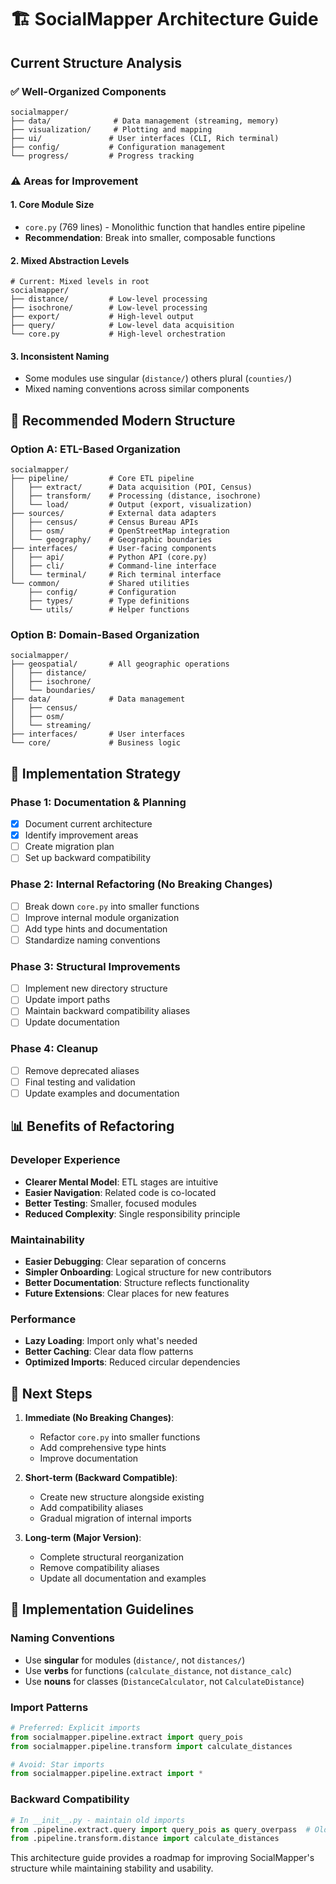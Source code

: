 # 🏗️ SocialMapper Architecture Guide

## Current Structure Analysis

### ✅ **Well-Organized Components**
```
socialmapper/
├── data/              # Data management (streaming, memory)
├── visualization/     # Plotting and mapping
├── ui/               # User interfaces (CLI, Rich terminal)
├── config/           # Configuration management
└── progress/         # Progress tracking
```

### ⚠️ **Areas for Improvement**

#### 1. **Core Module Size**
- `core.py` (769 lines) - Monolithic function that handles entire pipeline
- **Recommendation**: Break into smaller, composable functions

#### 2. **Mixed Abstraction Levels**
```
# Current: Mixed levels in root
socialmapper/
├── distance/         # Low-level processing
├── isochrone/        # Low-level processing  
├── export/           # High-level output
├── query/            # Low-level data acquisition
└── core.py           # High-level orchestration
```

#### 3. **Inconsistent Naming**
- Some modules use singular (`distance/`) others plural (`counties/`)
- Mixed naming conventions across similar components

## 🎯 **Recommended Modern Structure**

### **Option A: ETL-Based Organization**
```
socialmapper/
├── pipeline/         # Core ETL pipeline
│   ├── extract/      # Data acquisition (POI, Census)
│   ├── transform/    # Processing (distance, isochrone)
│   └── load/         # Output (export, visualization)
├── sources/          # External data adapters
│   ├── census/       # Census Bureau APIs
│   ├── osm/          # OpenStreetMap integration
│   └── geography/    # Geographic boundaries
├── interfaces/       # User-facing components
│   ├── api/          # Python API (core.py)
│   ├── cli/          # Command-line interface
│   └── terminal/     # Rich terminal interface
└── common/           # Shared utilities
    ├── config/       # Configuration
    ├── types/        # Type definitions
    └── utils/        # Helper functions
```

### **Option B: Domain-Based Organization**
```
socialmapper/
├── geospatial/       # All geographic operations
│   ├── distance/
│   ├── isochrone/
│   └── boundaries/
├── data/             # Data management
│   ├── census/
│   ├── osm/
│   └── streaming/
├── interfaces/       # User interfaces
└── core/             # Business logic
```

## 🚀 **Implementation Strategy**

### **Phase 1: Documentation & Planning**
- [x] Document current architecture
- [x] Identify improvement areas
- [ ] Create migration plan
- [ ] Set up backward compatibility

### **Phase 2: Internal Refactoring (No Breaking Changes)**
- [ ] Break down `core.py` into smaller functions
- [ ] Improve internal module organization
- [ ] Add type hints and documentation
- [ ] Standardize naming conventions

### **Phase 3: Structural Improvements**
- [ ] Implement new directory structure
- [ ] Update import paths
- [ ] Maintain backward compatibility aliases
- [ ] Update documentation

### **Phase 4: Cleanup**
- [ ] Remove deprecated aliases
- [ ] Final testing and validation
- [ ] Update examples and documentation

## 📊 **Benefits of Refactoring**

### **Developer Experience**
- **Clearer Mental Model**: ETL stages are intuitive
- **Easier Navigation**: Related code is co-located
- **Better Testing**: Smaller, focused modules
- **Reduced Complexity**: Single responsibility principle

### **Maintainability**
- **Easier Debugging**: Clear separation of concerns
- **Simpler Onboarding**: Logical structure for new contributors
- **Better Documentation**: Structure reflects functionality
- **Future Extensions**: Clear places for new features

### **Performance**
- **Lazy Loading**: Import only what's needed
- **Better Caching**: Clear data flow patterns
- **Optimized Imports**: Reduced circular dependencies

## 🎯 **Next Steps**

1. **Immediate (No Breaking Changes)**:
   - Refactor `core.py` into smaller functions
   - Add comprehensive type hints
   - Improve documentation

2. **Short-term (Backward Compatible)**:
   - Create new structure alongside existing
   - Add compatibility aliases
   - Gradual migration of internal imports

3. **Long-term (Major Version)**:
   - Complete structural reorganization
   - Remove compatibility aliases
   - Update all documentation and examples

## 🔧 **Implementation Guidelines**

### **Naming Conventions**
- Use **singular** for modules (`distance/`, not `distances/`)
- Use **verbs** for functions (`calculate_distance`, not `distance_calc`)
- Use **nouns** for classes (`DistanceCalculator`, not `CalculateDistance`)

### **Import Patterns**
```python
# Preferred: Explicit imports
from socialmapper.pipeline.extract import query_pois
from socialmapper.pipeline.transform import calculate_distances

# Avoid: Star imports
from socialmapper.pipeline.extract import *
```

### **Backward Compatibility**
```python
# In __init__.py - maintain old imports
from .pipeline.extract.query import query_pois as query_overpass  # Old name
from .pipeline.transform.distance import calculate_distances
```

This architecture guide provides a roadmap for improving SocialMapper's structure while maintaining stability and usability. 